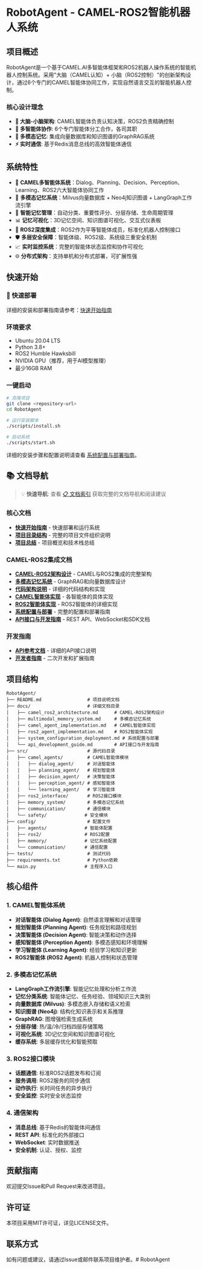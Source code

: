 # RobotAgent - CAMEL-ROS2智能机器人系统

## 项目概述

RobotAgent是一个基于CAMEL.AI多智能体框架和ROS2机器人操作系统的智能机器人控制系统。采用"大脑（CAMEL认知）+ 小脑（ROS2控制）"的创新架构设计，通过6个专门的CAMEL智能体协同工作，实现自然语言交互的智能机器人控制。

### 核心设计理念
- **🧠 大脑-小脑架构**: CAMEL智能体负责认知决策，ROS2负责精确控制
- **🤝 多智能体协作**: 6个专门智能体分工合作，各司其职
- **🧠 多模态记忆**: 集成向量数据库和知识图谱的GraphRAG系统
- **⚡ 实时通信**: 基于Redis消息总线的高效智能体通信

## 系统特性

- 🤖 **CAMEL多智能体系统**：Dialog、Planning、Decision、Perception、Learning、ROS2六大智能体协同工作
- 🧠 **多模态记忆系统**：Milvus向量数据库 + Neo4j知识图谱 + LangGraph工作流引擎
- 🔄 **智能记忆管理**：自动分类、重要性评分、分层存储、生命周期管理
- 📊 **记忆可视化**：3D记忆空间、知识图谱可视化、交互式仪表板
- 🔧 **ROS2深度集成**：ROS2作为平等智能体成员，标准化机器人控制接口
- 🛡️ **多层安全保障**：智能体级、ROS2级、系统级三重安全机制
- 📈 **实时监控系统**：完整的智能体状态监控和协作可视化
- 🌐 **分布式架构**：支持单机和分布式部署，可扩展性强

## 快速开始

### 🚀 快速部署
详细的安装和部署指南请参考：[快速开始指南](QUICK_START.md)

### 环境要求
- Ubuntu 20.04 LTS
- Python 3.8+
- ROS2 Humble Hawksbill
- NVIDIA GPU（推荐，用于AI模型推理）
- 最少16GB RAM

### 一键启动
```bash
# 克隆项目
git clone <repository-url>
cd RobotAgent

# 运行安装脚本
./scripts/install.sh

# 启动系统
./scripts/start.sh
```

详细的安装步骤和配置说明请查看 [系统配置与部署指南](docs/system_configuration_deployment.md)。

## 📚 文档导航

> 💡 **快速导航**: 查看 [📋 文档索引](DOCUMENTATION_INDEX.md) 获取完整的文档导航和阅读建议

### 核心文档
- **[快速开始指南](QUICK_START.md)** - 快速部署和运行系统
- **[项目目录结构](PROJECT_STRUCTURE.md)** - 完整的项目文件组织说明
- **[项目总结](PROJECT_SUMMARY.md)** - 项目概览和技术栈总结

### CAMEL-ROS2集成文档
- **[CAMEL-ROS2架构设计](docs/camel_ros2_architecture.md)** - CAMEL与ROS2集成的完整架构
- **[多模态记忆系统](docs/multimodal_memory_system.md)** - GraphRAG和向量数据库设计
- **[代码架构说明](docs/code_architecture.md)** - 详细的代码结构和实现
- **[CAMEL智能体实现](docs/camel_agent_implementation.md)** - 各智能体的具体实现
- **[ROS2智能体实现](docs/ros2_agent_implementation.md)** - ROS2智能体的详细实现
- **[系统配置与部署](docs/system_configuration_deployment.md)** - 完整的配置和部署指南
- **[API接口与开发指南](docs/api_development_guide.md)** - REST API、WebSocket和SDK文档

### 开发指南
- **[API参考文档](docs/api_development_guide.md)** - 详细的API接口说明
- **[开发者指南](docs/api_development_guide.md#4-开发指南)** - 二次开发和扩展指南

## 项目结构

```
RobotAgent/
├── README.md                 # 项目说明文档
├── docs/                     # 详细文档目录
│   ├── camel_ros2_architecture.md      # CAMEL-ROS2架构设计
│   ├── multimodal_memory_system.md     # 多模态记忆系统
│   ├── camel_agent_implementation.md   # CAMEL智能体实现
│   ├── ros2_agent_implementation.md    # ROS2智能体实现
│   ├── system_configuration_deployment.md # 系统配置与部署
│   └── api_development_guide.md        # API接口与开发指南
├── src/                      # 源代码目录
│   ├── camel_agents/         # CAMEL智能体模块
│   │   ├── dialog_agent/     # 对话智能体
│   │   ├── planning_agent/   # 规划智能体
│   │   ├── decision_agent/   # 决策智能体
│   │   ├── perception_agent/ # 感知智能体
│   │   └── learning_agent/   # 学习智能体
│   ├── ros2_interface/       # ROS2接口模块
│   ├── memory_system/        # 多模态记忆系统
│   ├── communication/        # 通信模块
│   └── safety/              # 安全模块
├── config/                   # 配置文件
│   ├── agents/              # 智能体配置
│   ├── ros2/                # ROS2配置
│   ├── memory/              # 记忆系统配置
│   └── communication/       # 通信配置
├── tests/                    # 测试代码
├── requirements.txt          # Python依赖
└── main.py                  # 主程序入口
```

## 核心组件

### 1. CAMEL智能体系统
- **对话智能体 (Dialog Agent)**: 自然语言理解和对话管理
- **规划智能体 (Planning Agent)**: 任务规划和路径规划
- **决策智能体 (Decision Agent)**: 智能决策和动作选择
- **感知智能体 (Perception Agent)**: 多模态感知和环境理解
- **学习智能体 (Learning Agent)**: 经验学习和知识更新
- **ROS2智能体 (ROS2 Agent)**: 机器人控制和状态管理

### 2. 多模态记忆系统
- **LangGraph工作流引擎**: 智能记忆处理和分析工作流
- **记忆分类系统**: 智能体记忆、任务经验、领域知识三大类别
- **向量数据库 (Milvus)**: 多模态嵌入存储和语义检索
- **知识图谱 (Neo4j)**: 结构化知识表示和关系推理
- **GraphRAG**: 图增强检索生成系统
- **分层存储**: 热/温/冷/归档四层存储策略
- **可视化系统**: 3D记忆空间和知识图谱可视化
- **缓存系统**: 多层缓存优化和智能预取

### 3. ROS2接口模块
- **话题通信**: 标准ROS2话题发布和订阅
- **服务调用**: ROS2服务的同步通信
- **动作执行**: 长时间任务的异步执行
- **安全监控**: 实时安全状态监控

### 4. 通信架构
- **消息总线**: 基于Redis的智能体间通信
- **REST API**: 标准化的外部接口
- **WebSocket**: 实时数据推送
- **安全机制**: 认证、授权、监控

## 贡献指南

欢迎提交Issue和Pull Request来改进项目。

## 许可证

本项目采用MIT许可证，详见LICENSE文件。

## 联系方式

如有问题或建议，请通过Issue或邮件联系项目维护者。# RobotAgent
